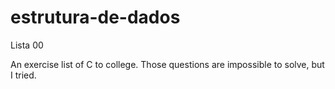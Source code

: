 # estrutura-de-dados
Lista 00

An exercise list of C to college. 
Those questions are impossible to solve, but I tried. 
